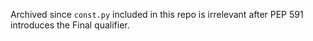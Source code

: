 Archived since `const.py` included in this repo is irrelevant after PEP 591 introduces the Final qualifier.

